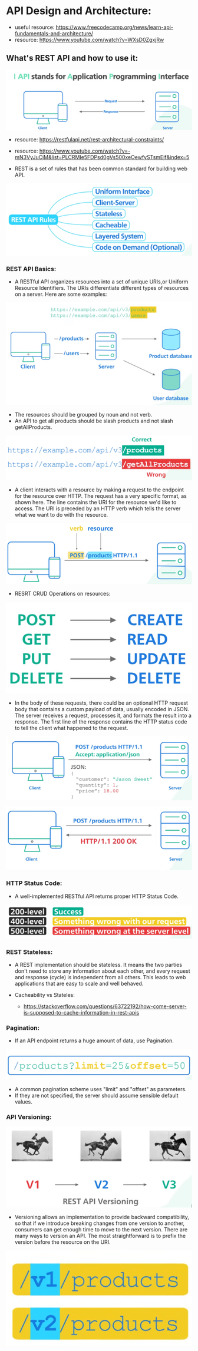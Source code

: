 # API Design and Architecture: 

- useful resource: https://www.freecodecamp.org/news/learn-api-fundamentals-and-architecture/
- resource: https://www.youtube.com/watch?v=WXsD0ZgxjRw

## What's REST API and how to use it:

![alt text](REST_API.png)

- resource: https://restfulapi.net/rest-architectural-constraints/
- resource: https://www.youtube.com/watch?v=-mN3VyJuCjM&list=PLCRMIe5FDPsd0gVs500xeOewfySTsmEjf&index=5

- REST is a set of rules that has been common standard for building web API.

![alt text](rest_rules.png)

### REST API Basics:

-  A RESTful API  organizes resources into a set of unique URIs,or Uniform Resource Identifiers. The URIs differentiate different types of resources on a server. Here are some examples:

![alt text](rest_uri.png)

- The resources  should be grouped by noun and not verb.
- An API to get all products should be slash products and not slash getAllProducts.

![alt text](rest_uri_valid.png)

- A client interacts with a resource by making a request to the endpoint for  the resource over HTTP. The request has a very specific format, as shown here. The line contains  the URI for the resource we'd like to access. The URI is preceded by an HTTP verb which tells  the server what we want to do with the resource.

![alt text](rest_request.png)

- RESRT CRUD Operations on resources:

![alt text](rest_crud_operations.png)

- In the body of these requests, there could be an optional HTTP request body that contains a custom payload of data, usually encoded in JSON. The server receives a request, processes it, and formats the result into a response. The first  line of the response contains the HTTP status code to tell the client what happened to the request.

![alt text](rest_body_request.png)

![alt text](rest_response.png)

### HTTP Status Code:

- A well-implemented RESTful API returns proper HTTP Status Code.

![alt text](rest_http_status_code.png)

### REST Stateless: 

- A REST implementation should be stateless. It  means the two parties don't need to store any information about each other, and every request and response (cycle) is independent from all others. This leads to web applications that are easy to  scale and well behaved.

- Cacheability vs Stateles:
    * https://stackoverflow.com/questions/63722192/how-come-server-is-supposed-to-cache-information-in-rest-apis

### Pagination: 

- If an API endpoint returns a huge amount of data, use Pagination.

![alt text](rest_pagination.png)

- A common pagination scheme  uses "limit" and "offset" as parameters.
- If they are not specified, the server  should assume sensible default values.

### API Versioning:

![alt text](REST_API_VERSIONING.png)

- Versioning allows an implementation to provide backward compatibility, so that if we introduce breaking changes from one version to another, consumers can get enough time to move to the next version. There are many ways to version an API. The most straightforward is to prefix the version before  the resource on the URI.

![alt text](rest_versioning.png)